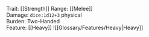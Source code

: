 Trait: [[Strength]]
Range: [[Melee]]  
Damage: `dice:1d12+3` physical  
Burden: Two-Handed  
Feature: [[Heavy]]
![[Glossary/Features/Heavy|Heavy]]